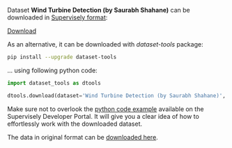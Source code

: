 Dataset **Wind Turbine Detection (by Saurabh Shahane)** can be downloaded in [Supervisely format](https://developer.supervisely.com/api-references/supervisely-annotation-json-format):

 [Download](https://assets.supervisely.com/remote/eyJsaW5rIjogImZzOi8vYXNzZXRzLzExMDZfV2luZCBUdXJiaW5lIERldGVjdGlvbiAoYnkgU2F1cmFiaCBTaGFoYW5lKS93aW5kLXR1cmJpbmUtZGV0ZWN0aW9uLShieS1zYXVyYWJoLXNoYWhhbmUpLURhdGFzZXROaW5qYS50YXIiLCAic2lnIjogIkhtNmI2VC9aYWR6YzBRNTAwQ0p5QTF0Y1lzQ2ljTGo2Z2MwZCtEU0hLbWM9In0=)

As an alternative, it can be downloaded with *dataset-tools* package:
``` bash
pip install --upgrade dataset-tools
```

... using following python code:
``` python
import dataset_tools as dtools

dtools.download(dataset='Wind Turbine Detection (by Saurabh Shahane)', dst_dir='~/dataset-ninja/')
```
Make sure not to overlook the [python code example](https://developer.supervisely.com/getting-started/python-sdk-tutorials/iterate-over-a-local-project) available on the Supervisely Developer Portal. It will give you a clear idea of how to effortlessly work with the downloaded dataset.

The data in original format can be [downloaded here](https://www.kaggle.com/datasets/saurabhshahane/wind-turbine-obj-detection/download?datasetVersionNumber=1).